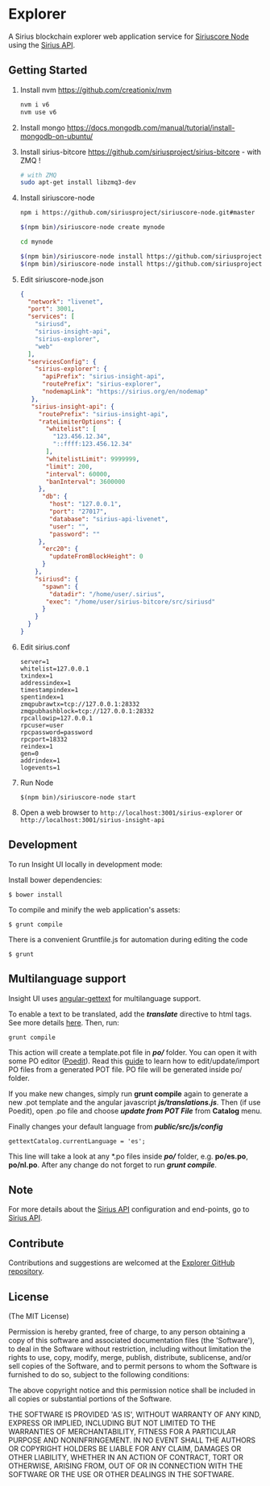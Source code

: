 # Explorer

A Sirius blockchain explorer web application service for [Siriuscore Node](https://github.com/siriusproject/siriuscore-node) using the [Sirius API](https://github.com/siriusproject/insight-api).


## Getting Started

1. Install nvm https://github.com/creationix/nvm  

    ```bash
    nvm i v6
    nvm use v6
    ```  
2. Install mongo https://docs.mongodb.com/manual/tutorial/install-mongodb-on-ubuntu/  

3. Install sirius-bitcore https://github.com/siriusproject/sirius-bitcore - with ZMQ ! 

    ```bash
    # with ZMQ
    sudo apt-get install libzmq3-dev 
    ```  
4. Install siriuscore-node  

    ```bash
    npm i https://github.com/siriusproject/siriuscore-node.git#master

    $(npm bin)/siriuscore-node create mynode

    cd mynode

    $(npm bin)/siriuscore-node install https://github.com/siriusproject/insight-api.git#master
    $(npm bin)/siriuscore-node install https://github.com/siriusproject/sirius-explorer.git#master
    ```  
5. Edit siriuscore-node.json  

    ```json
    {
      "network": "livenet",
      "port": 3001,
      "services": [
        "siriusd",
        "sirius-insight-api",
        "sirius-explorer",
        "web"
      ],
      "servicesConfig": {
        "sirius-explorer": {
          "apiPrefix": "sirius-insight-api",
          "routePrefix": "sirius-explorer",
          "nodemapLink": "https://sirius.org/en/nodemap"
       },
       "sirius-insight-api": {
         "routePrefix": "sirius-insight-api",
         "rateLimiterOptions": {
           "whitelist": [
             "123.456.12.34",
             "::ffff:123.456.12.34"
           ],
           "whitelistLimit": 9999999,
           "limit": 200,
           "interval": 60000,
           "banInterval": 3600000
         },
          "db": {
            "host": "127.0.0.1",
            "port": "27017",
            "database": "sirius-api-livenet",
            "user": "",
            "password": ""
         },
          "erc20": {
            "updateFromBlockHeight": 0
          }
        },
        "siriusd": {
          "spawn": {
            "datadir": "/home/user/.sirius",
           "exec": "/home/user/sirius-bitcore/src/siriusd"
          }
        }
      }
    }

    ```  
6. Edit sirius.conf  

    ```
    server=1
    whitelist=127.0.0.1
    txindex=1
    addressindex=1
    timestampindex=1
    spentindex=1
    zmqpubrawtx=tcp://127.0.0.1:28332
    zmqpubhashblock=tcp://127.0.0.1:28332
    rpcallowip=127.0.0.1
    rpcuser=user
    rpcpassword=password
    rpcport=18332
    reindex=1
    gen=0
    addrindex=1
    logevents=1
    ```  
7. Run Node  

    ```
    $(npm bin)/siriuscore-node start
    ```  

8. Open a web browser to `http://localhost:3001/sirius-explorer` or `http://localhost:3001/sirius-insight-api`  

## Development

To run Insight UI locally in development mode:

Install bower dependencies:

```
$ bower install
```

To compile and minify the web application's assets:

```
$ grunt compile
```

There is a convenient Gruntfile.js for automation during editing the code

```
$ grunt
```

## Multilanguage support

Insight UI uses [angular-gettext](http://angular-gettext.rocketeer.be) for multilanguage support.

To enable a text to be translated, add the ***translate*** directive to html tags. See more details [here](http://angular-gettext.rocketeer.be/dev-guide/annotate/). Then, run:

```
grunt compile
```

This action will create a template.pot file in ***po/*** folder. You can open it with some PO editor ([Poedit](http://poedit.net)). Read this [guide](http://angular-gettext.rocketeer.be/dev-guide/translate/) to learn how to edit/update/import PO files from a generated POT file. PO file will be generated inside po/ folder.

If you make new changes, simply run **grunt compile** again to generate a new .pot template and the angular javascript ***js/translations.js***. Then (if use Poedit), open .po file and choose ***update from POT File*** from **Catalog** menu.

Finally changes your default language from ***public/src/js/config***

```
gettextCatalog.currentLanguage = 'es';
```

This line will take a look at any *.po files inside ***po/*** folder, e.g.
**po/es.po**, **po/nl.po**. After any change do not forget to run ***grunt
compile***.


## Note

For more details about the [Sirius API](https://github.com/siriusproject/insight-api) configuration and end-points, go to [Sirius API](https://github.com/siriusproject/insight-api).

## Contribute

Contributions and suggestions are welcomed at the [Explorer GitHub repository](https://github.com/siriusproject/sirius-explorer).


## License
(The MIT License)

Permission is hereby granted, free of charge, to any person obtaining
a copy of this software and associated documentation files (the
'Software'), to deal in the Software without restriction, including
without limitation the rights to use, copy, modify, merge, publish,
distribute, sublicense, and/or sell copies of the Software, and to
permit persons to whom the Software is furnished to do so, subject to
the following conditions:

The above copyright notice and this permission notice shall be
included in all copies or substantial portions of the Software.

THE SOFTWARE IS PROVIDED 'AS IS', WITHOUT WARRANTY OF ANY KIND,
EXPRESS OR IMPLIED, INCLUDING BUT NOT LIMITED TO THE WARRANTIES OF
MERCHANTABILITY, FITNESS FOR A PARTICULAR PURPOSE AND NONINFRINGEMENT.
IN NO EVENT SHALL THE AUTHORS OR COPYRIGHT HOLDERS BE LIABLE FOR ANY
CLAIM, DAMAGES OR OTHER LIABILITY, WHETHER IN AN ACTION OF CONTRACT,
TORT OR OTHERWISE, ARISING FROM, OUT OF OR IN CONNECTION WITH THE
SOFTWARE OR THE USE OR OTHER DEALINGS IN THE SOFTWARE.
